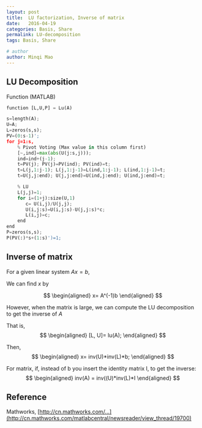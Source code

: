 ```yaml
---
layout: post
title:  LU factorization, Inverse of matrix
date:   2016-04-19
categories: Basis, Share
permalink: LU-decomposition
tags: Basis, Share

# author
author: Minqi Mao
---
```


## LU Decomposition

Function (MATLAB)

```python
function [L,U,P] = Lu(A)

s=length(A);
U=A;
L=zeros(s,s);
PV=(0:s-1)';
for j=1:s,
    % Pivot Voting (Max value in this column first)
    [~,ind]=max(abs(U(j:s,j)));
    ind=ind+(j-1);
    t=PV(j); PV(j)=PV(ind); PV(ind)=t;
    t=L(j,1:j-1); L(j,1:j-1)=L(ind,1:j-1); L(ind,1:j-1)=t;
    t=U(j,j:end); U(j,j:end)=U(ind,j:end); U(ind,j:end)=t;

    % LU
    L(j,j)=1;
    for i=(1+j):size(U,1)
       c= U(i,j)/U(j,j);
       U(i,j:s)=U(i,j:s)-U(j,j:s)*c;
       L(i,j)=c;
    end
end
P=zeros(s,s);
P(PV(:)*s+(1:s)')=1;
```
## Inverse of matrix

For a given linear system $Ax=b$,

We can find $x$ by

$$
\begin{aligned}
x= A^(-1)b
\end{aligned}
$$

However, when the matrix is large, we can compute the LU decomposition to get the inverse of $A$

That is,
$$
\begin{aligned}
[L, U]= lu(A);
\end{aligned}
$$

Then,
$$
\begin{aligned}
x= inv(U)*inv(L)*b;
\end{aligned}
$$

For matrix, if, instead of b you insert the identity matrix I,
to get the inverse:
$$
\begin{aligned}
inv(A) = inv((U)*inv(L)*I
\end{aligned}
$$


## Reference

Mathworks, [http://cn.mathworks.com/...](http://cn.mathworks.com/matlabcentral/newsreader/view_thread/19700)